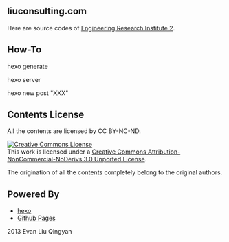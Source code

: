 ## liuconsulting.com

Here are source codes of [Engineering Research Institute 2](http://eri2.com).

## How-To

hexo generate

hexo server

hexo new post "XXX"


## Contents License

All the contents are licensed by CC BY-NC-ND.

<a rel="license" href="http://creativecommons.org/licenses/by-nc-nd/3.0/deed.en_US"><img alt="Creative Commons License" style="border-width:0" src="http://i.creativecommons.org/l/by-nc-nd/3.0/88x31.png" /></a><br />This work is licensed under a <a rel="license" href="http://creativecommons.org/licenses/by-nc-nd/3.0/deed.en_US">Creative Commons Attribution-NonCommercial-NoDerivs 3.0 Unported License</a>.

The origination of all the contents completely belong to the original authors.

## Powered By

 * [hexo](https://github.com/tommy351/hexo/)
 * [Github Pages](http://github.com)

2013 Evan Liu Qingyan
